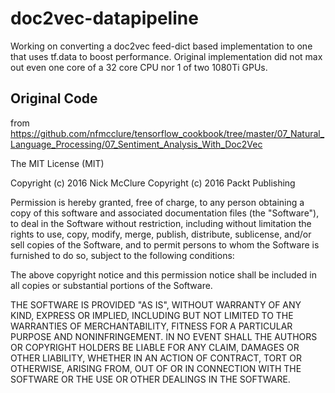 # doc2vec-datapipeline
Working on converting a doc2vec feed-dict based implementation to one that uses tf.data to boost performance. Original implementation did not max out even one core of a 32 core CPU nor 1 of two 1080Ti GPUs.

## Original Code 
from https://github.com/nfmcclure/tensorflow_cookbook/tree/master/07_Natural_Language_Processing/07_Sentiment_Analysis_With_Doc2Vec

The MIT License (MIT)

Copyright (c) 2016 Nick McClure
Copyright (c) 2016 Packt Publishing

Permission is hereby granted, free of charge, to any person obtaining a copy
of this software and associated documentation files (the "Software"), to deal
in the Software without restriction, including without limitation the rights
to use, copy, modify, merge, publish, distribute, sublicense, and/or sell
copies of the Software, and to permit persons to whom the Software is
furnished to do so, subject to the following conditions:

The above copyright notice and this permission notice shall be included in all
copies or substantial portions of the Software.

THE SOFTWARE IS PROVIDED "AS IS", WITHOUT WARRANTY OF ANY KIND, EXPRESS OR
IMPLIED, INCLUDING BUT NOT LIMITED TO THE WARRANTIES OF MERCHANTABILITY,
FITNESS FOR A PARTICULAR PURPOSE AND NONINFRINGEMENT. IN NO EVENT SHALL THE
AUTHORS OR COPYRIGHT HOLDERS BE LIABLE FOR ANY CLAIM, DAMAGES OR OTHER
LIABILITY, WHETHER IN AN ACTION OF CONTRACT, TORT OR OTHERWISE, ARISING FROM,
OUT OF OR IN CONNECTION WITH THE SOFTWARE OR THE USE OR OTHER DEALINGS IN THE
SOFTWARE.
